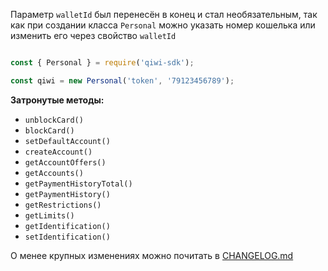 Параметр `walletId` был перенесён в конец и стал необязательным, 
так как при создании класса `Personal` можно указать номер кошелька
или изменить его через свойство `walletId`

```javascript

const { Personal } = require('qiwi-sdk');

const qiwi = new Personal('token', '79123456789');
```

**Затронутые методы:**
- `unblockCard()`
- `blockCard()`
- `setDefaultAccount()`
- `createAccount()`
- `getAccountOffers()`
- `getAccounts()`
- `getPaymentHistoryTotal()`
- `getPaymentHistory()`
- `getRestrictions()`
- `getLimits()`
- `getIdentification()`
- `setIdentification()`

О менее крупных изменениях можно почитать в [CHANGELOG.md](../CHANGELOG.md)
